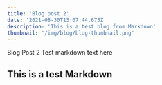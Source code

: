 ```yaml
---
title: 'Blog post 2'
date: '2021-08-30T13:07:44.675Z'
description: 'This is a test blog from Markdown'
thumbnail: '/img/blog/blog-thumbnail.png'
---
```


Blog Post 2
Test markdown text here

## This is a test Markdown
